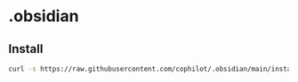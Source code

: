 # .obsidian

## Install

```bash
curl -s https://raw.githubusercontent.com/cophilot/.obsidian/main/install | bash -s
```
